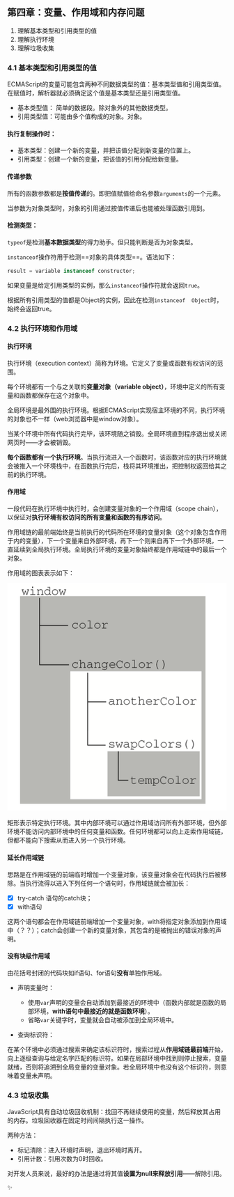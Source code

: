 ## 第四章：变量、作用域和内存问题

1. 理解基本类型和引用类型的值
2. 理解执行环境
3. 理解垃圾收集

### 4.1 基本类型和引用类型的值

ECMAScript的变量可能包含两种不同数据类型的值：基本类型值和引用类型值。在赋值时，解析器就必须确定这个值是基本类型还是引用类型值。

* 基本类型值： 简单的数据段。除对象外的其他数据类型。
* 引用类型值：可能由多个值构成的对象。对象。

#### 执行复制操作时：

* 基本类型：创建一个新的变量，并把该值分配到新变量的位置上。
* 引用类型：创建一个新的变量，把该值的引用分配给新变量。

#### 传递参数

所有的函数参数都是**按值传递**的。即把值赋值给命名参数`arguments`的一个元素。

当参数为对象类型时，对象的引用通过按值传递后也能被处理函数引用到。

#### 检测类型：

`typeof`是检测**基本数据类型**的得力助手。但只能判断是否为对象类型。

`instanceof`操作符用于检测==对象的具体类型==。语法如下：

````js
result = variable instanceof constructor;
````

如果变量是给定引用类型的实例，那么`instanceof`操作符就会返回`true`。

根据所有引用类型的值都是Object的实例，因此在检测`instanceof  Object`时，始终会返回true。

### 4.2 执行环境和作用域

#### 执行环境

执行环境（execution context）简称为环境。它定义了变量或函数有权访问的范围。

每个环境都有一个与之关联的**变量对象（variable object）**，环境中定义的所有变量和函数都保存在这个对象中。

全局环境是最外围的执行环境。根据ECMAScript实现宿主环境的不同，执行环境的对象也不一样（web浏览器中是window对象）。

当某个环境中所有代码执行完毕，该环境随之销毁。全局环境直到程序退出或关闭网页时——才会被销毁。

**每个函数都有一个执行环境**。当执行流进入一个函数时，该函数对应的执行环境就会被推入一个环境栈中，在函数执行完后，栈将其环境推出，把控制权返回给其之前的执行环境。

#### 作用域

一段代码在执行环境中执行时，会创建变量对象的一个作用域（scope chain），以保证对**执行环境有权访问的所有变量和函数的有序访问**。

作用域链的最前端始终是当前执行的代码所在环境的变量对象（这个对象包含作用于内的变量），下一个变量来自外部环境，再下一个则来自再下一个外部环境，一直延续到全局执行环境。全局执行环境的变量对象始终都是作用域链中的最后一个对象。

作用域的图表表示如下：

![作用域](./images/scope.jpg)


矩形表示特定执行环境。其中内部环境可以通过作用域访问所有外部环境，但外部环境不能访问内部环境中的任何变量和函数。任何环境都可以向上走索作用域链，但都不能向下搜索从而进入另一个执行环境。

#### 延长作用域链

思路是在作用域链的前端临时增加一个变量对象，该变量对象会在代码执行后被移除。当执行流得以进入下列任何一个语句时，作用域链就会被加长：

- [x] try-catch 语句的catch块；
- [x] with语句

这两个语句都会在作用域链前端增加一个变量对象，with将指定对象添加到作用域中（？？）；catch会创建一个新的变量对象，其包含的是被抛出的错误对象的声明。

#### 没有块级作用域

由花括号封闭的代码块如if语句、for语句**没有**单独作用域。

* 声明变量时：

	* 使用`var`声明的变量会自动添加到最接近的环境中（函数内部就是函数的局部环境，**with语句中最接近的就是函数环境**）。
	* 省略`var`关键字时，变量就会自动被添加到全局环境中。

* 查询标识符：

在某个环境中必须通过搜索来确定该标识符时，搜索过程从**作用域链最前端**开始，向上逐级查询与给定名字匹配的标识符。如果在局部环境中找到则停止搜索，变量就绪，否则将追溯到全局变量的变量对象。若全局环境中也没有这个标识符，则意味着变量未声明。

### 4.3 垃圾收集

JavaScript具有自动垃圾回收机制：找回不再继续使用的变量，然后释放其占用的内存。垃圾回收器在固定时间间隔执行这一操作。

两种方法：

* 标记清除：进入环境时声明，退出环境时离开。
* 引用计数：引用次数为0时回收。

对开发人员来说，最好的办法是通过将其值**设置为null来释放引用**——解除引用。

:sparkles:


